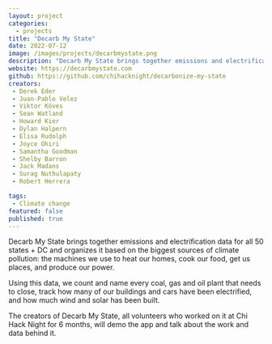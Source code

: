 ```yaml
---
layout: project
categories: 
  - projects
title: "Decarb My State"
date: 2022-07-12
image: /images/projects/decarbmystate.png
description: "Decarb My State brings together emissions and electrification data for all 50 states + DC and organizes it based on the biggest sources of climate pollution: the machines we use to heat our homes, cook our food, get us places, and produce our power."
website: https://decarbmystate.com 
github: https://github.com/chihacknight/decarbonize-my-state
creators: 
 - Derek Eder
 - Juan-Pablo Velez
 - Viktor Köves
 - Sean Watland
 - Howard Kier
 - Dylan Halpern
 - Elisa Rudolph
 - Joyce Ohiri
 - Samantha Goodman
 - Shelby Barron
 - Jack Madans
 - Surag Nuthulapaty
 - Robert Herrera

tags:
 - Climate change
featured: false
published: true
---
```


Decarb My State brings together emissions and electrification data for all 50 states + DC and organizes it based on the biggest sources of climate pollution: the machines we use to heat our homes, cook our food, get us places, and produce our power.

Using this data, we count and name every coal, gas and oil plant that needs to close, track how many of our buildings and cars have been electrified, and how much wind and solar has been built.

The creators of Decarb My State, all volunteers who worked on it at Chi Hack Night for 6 months, will demo the app and talk about the work and data behind it.